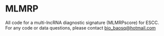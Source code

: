 # MLMRP
All code for a multi-lncRNA diagnostic signature (MLMRPscore) for ESCC. 
For any code or data questions, please contact bio_baosq@hotmail.com
